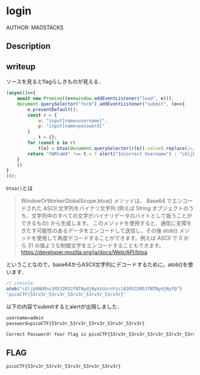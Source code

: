 # login

AUTHOR: MADSTACKS

## Description


## writeup

ソースを見るとflagらしきものが見える．

```javascript
(async()=>{
    await new Promise((e=>window.addEventListener("load", e))),
    document.querySelector("form").addEventListener("submit", (e=>{
        e.preventDefault();
        const r = {
            u: "input[name=username]",
            p: "input[name=password]"
        }
          , t = {};
        for (const e in r)
            t[e] = btoa(document.querySelector(r[e]).value).replace(/=/g, "");
        return "YWRtaW4" !== t.u ? alert("Incorrect Username") : "cGljb0NURns1M3J2M3JfNTNydjNyXzUzcnYzcl81M3J2M3JfNTNydjNyfQ" !== t.p ? alert("Incorrect Password") : void alert(`Correct Password! Your flag is ${atob(t.p)}.`)
    }
    ))
}
)();
```

`btoa()`とは
> WindowOrWorkerGlobalScope.btoa() メソッドは、 Base64 でエンコードされた ASCII 文字列をバイナリ文字列 (例えば String オブジェクトのうち、文字列中のすべての文字がバイナリデータのバイトとして扱うことができるもの) から生成します。
このメソッドを使用すると、通信に支障をきたす可能性のあるデータをエンコードして送信し、その後 atob() メソッドを使用して再度デコードすることができます。例えば ASCII で 0 から 31 の値ような制御文字をエンコードすることもできます。
https://developer.mozilla.org/ja/docs/Web/API/btoa

ということなので，base64からASCII文字列にデコードするために，atob()を使います．

```javascript
// console
atob("cGljb0NURns1M3J2M3JfNTNydjNyXzUzcnYzcl81M3J2M3JfNTNydjNyfQ")
'picoCTF{53rv3r_53rv3r_53rv3r_53rv3r_53rv3r}'
```

以下の内容でsubmitするとalertが出現しました．

```html
username=admin
password=picoCTF{53rv3r_53rv3r_53rv3r_53rv3r_53rv3r}
```

```html
Correct Password! Your flag is picoCTF{53rv3r_53rv3r_53rv3r_53rv3r_53rv3r}.
```

## FLAG

```bash
picoCTF{53rv3r_53rv3r_53rv3r_53rv3r_53rv3r}
```
